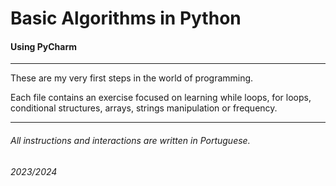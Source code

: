 # Basic Algorithms in Python

#### Using PyCharm

***

These are my very first steps in the world of programming.

Each file contains an exercise focused on learning while loops, for loops, conditional structures, arrays, strings manipulation or frequency.

***

###### All instructions and interactions are written in Portuguese.

###### 2023/2024

